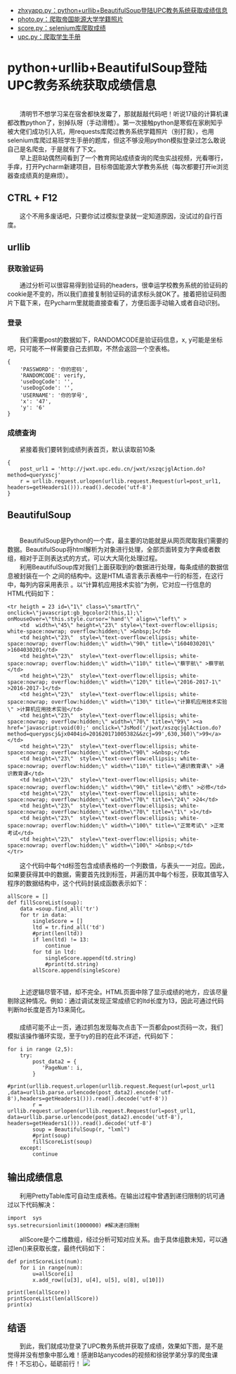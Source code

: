 * [zhxyapp.py：python+urllib+BeautifulSoup登陆UPC教务系统获取成绩信息](https://github.com/cyh42/UPC/blob/master/zhxyapp.py)
* [photo.py：爬取帝国能源大学学籍照片](https://github.com/cyh42/UPC/blob/master/photo.py)
* [score.py：selenium库爬取成绩](https://github.com/cyh42/UPC/blob/master/score.py)
* [upc.py：爬取学生手册](https://github.com/cyh42/UPC/blob/master/upc.py)

# python+urllib+BeautifulSoup登陆UPC教务系统获取成绩信息
<br>　　清明节不想学习呆在宿舍都快发霉了，那就敲敲代码吧！听说17级的计算机课都改教python了，别掉队呀（手动滑稽）。第一次接触python是寒假在家刷知乎被大佬们成功引入坑，用requests库爬过教务系统学籍照片（别打我），也用selenium库爬过易班学生手册的题库，但这不够没用python模拟登录过怎么敢说自己是名爬虫，于是就有了下文。
<br>　　早上逛B站偶然间看到了一个教育网站成绩查询的爬虫实战视频，光看哪行，手痒，打开Pycharm新建项目，目标帝国能源大学教务系统（每次都要打开ie浏览器查成绩真的是麻烦）。
## CTRL + F12
　　这个不用多废话吧，只要你试过模拟登录就一定知道原因，没试过的自行百度。
## urllib
### 获取验证码
　　通过分析可以很容易得到验证码的headers，很幸运学校教务系统的验证码的cookie是不变的，所以我们直接复制验证码的请求标头就OK了。接着把验证码图片下载下来，在Pycharm里就能直接查看了，方便后面手动输入或者自动识别。
### 登录
　　我们需要post的数据如下，RANDOMCODE是验证码信息，x, y可能是坐标吧，只可能不一样需要自己去抓取，不然会返回一个空表格。
```+python
{
    'PASSWORD': '你的密码',
    'RANDOMCODE': verify,
    'useDogCode': '',
    'useDogCode': '',
    'USERNAME': '你的学号',
    'x': '47',
    'y': '6'
}
```
### 成绩查询
　　紧接着我们要转到成绩列表首页，默认读取前10条
```+python
{
    post_url1 = 'http://jwxt.upc.edu.cn/jwxt/xszqcjglAction.do?method=queryxscj'
	r = urllib.request.urlopen(urllib.request.Request(url=post_url1, headers=getHeaders1())).read().decode('utf-8')
}
```
## BeautifulSoup
<br>　　BeautifulSoup是Python的一个库，最主要的功能就是从网页爬取我们需要的数据。BeautifulSoup将html解析为对象进行处理，全部页面转变为字典或者数组，相对于正则表达式的方式，可以大大简化处理过程。
<br>　　利用BeautifulSoup库对我们上面获取到的r数据进行处理，每条成绩的数据信息被封装在一个 <tr></tr>之间的结构中。这是HTML语言表示表格中一行的标签，在这行中，每列内容采用<td></td>表示 。以“计算机应用技术实验”为例，它对应一行信息的HTML代码如下：
```+HTML
<tr heigth = 23 id=\"1\" class=\"smartTr\" onclick=\"javascript:gb_bgcolor2(this,1);\" onMouseOver=\"this.style.cursor='hand'\" align=\"left\" >
	<td  width=\"45\" height=\"23\" style=\"text-overflow:ellipsis; white-space:nowrap; overflow:hidden;\" >&nbsp;1</td>
	<td height=\"23\"  style=\"text-overflow:ellipsis; white-space:nowrap; overflow:hidden;\" width=\"90\" title=\"1604030201\" >1604030201</td>
	<td height=\"23\"  style=\"text-overflow:ellipsis; white-space:nowrap; overflow:hidden;\" width=\"110\" title=\"蔡宇航\" >蔡宇航</td>
	<td height=\"23\"  style=\"text-overflow:ellipsis; white-space:nowrap; overflow:hidden;\" width=\"120\" title=\"2016-2017-1\" >2016-2017-1</td>
	<td height=\"23\"  style=\"text-overflow:ellipsis; white-space:nowrap; overflow:hidden;\" width=\"130\" title=\"计算机应用技术实验\" >计算机应用技术实验</td>
	<td height=\"23\"  style=\"text-overflow:ellipsis; white-space:nowrap; overflow:hidden;\" width=\"70\" title=\"99\" ><a href='javascript:void(0);' onclick=\"JsMod('/jwxt/xszqcjglAction.do?method=querypscj&jx0404id=201620171005382&&zcj=99',630,360)\">99</a></td>
	<td height=\"23\"  style=\"text-overflow:ellipsis; white-space:nowrap; overflow:hidden;\" width=\"90\" >&nbsp;</td>
	<td height=\"23\"  style=\"text-overflow:ellipsis; white-space:nowrap; overflow:hidden;\" width=\"110\" title=\"通识教育课\" >通识教育课</td>
	<td height=\"23\"  style=\"text-overflow:ellipsis; white-space:nowrap; overflow:hidden;\" width=\"90\" title=\"必修\" >必修</td>
	<td height=\"23\"  style=\"text-overflow:ellipsis; white-space:nowrap; overflow:hidden;\" width=\"70\" title=\"24\" >24</td>
	<td height=\"23\"  style=\"text-overflow:ellipsis; white-space:nowrap; overflow:hidden;\" width=\"70\" title=\"1\" >1</td>
	<td height=\"23\"  style=\"text-overflow:ellipsis; white-space:nowrap; overflow:hidden;\" width=\"100\" title=\"正常考试\" >正常考试</td>
	<td height=\"23\"  style=\"text-overflow:ellipsis; white-space:nowrap; overflow:hidden;\" width=\"100\" >&nbsp;</td>
</tr>
```
　　这个代码中每个td标签包含成绩表格的一个列数值，与表头一一对应。因此，如果要获得其中的数据，需要首先找到<tr></tr>标签，并遍历其中每个<td></td>标签，获取其值写入程序的数据结构中，这个代码封装成函数表示如下：
```+python
allScore = []
def fillScoreList(soup):
    data =soup.find_all('tr')
    for tr in data:
        singleScore = []
        ltd = tr.find_all('td')
        #print(len(ltd))
        if len(ltd) != 13:
            continue
        for td in ltd:
            singleScore.append(td.string)
            #print(td.string)
        allScore.append(singleScore)
```
<br>　　上述逻辑尽管不错，却不完全。HTML页面中除了显示成绩的地方，应该尽量剔除这种情况。例如：通过调试发现正常成绩它的ltd长度为13，因此可通过代码判断ltd长度是否为13来简化。
<br>　　
<br>　　成绩可能不止一页，通过抓包发现每次点击下一页都会post页码一次，我们模拟该操作循环实现，至于try的目的在此不详述，代码如下：
```+python
for i in range (2,5):
    try:
        post_data2 = {
           'PageNum': i,
        }
        #print(urllib.request.urlopen(urllib.request.Request(url=post_url1 ,data=urllib.parse.urlencode(post_data2).encode('utf-8'),headers=getHeaders1())).read().decode('utf-8'))
        r = urllib.request.urlopen(urllib.request.Request(url=post_url1, data=urllib.parse.urlencode(post_data2).encode('utf-8'), headers=getHeaders1())).read().decode('utf-8')
        soup = BeautifulSoup(r, "lxml")
        #print(soup)
        fillScoreList(soup)
    except:
        continue
```
## 输出成绩信息
　　利用PrettyTable库可自动生成表格。在输出过程中曾遇到递归限制的坑可通过以下代码解决：
```+python
import  sys
sys.setrecursionlimit(1000000) #解决递归限制
```
　　allScore是个二维数组，经过分析可知对应关系。由于具体组数未知，可以通过len()来获取长度，最终代码如下：
```+python
def printScoreList(num):
    for i in range(num):
        u=allScore[i]
        x.add_row([u[3], u[4], u[5], u[8], u[10]])

print(len(allScore))
printScoreList(len(allScore))
print(x)
```
## 结语
　　到此，我们就成功登录了UPC教务系统并获取了成绩，效果如下图，是不是觉得并没有想象中那么难！感谢B站anycodes的视频和徐锐学弟分享的爬虫课件！不忘初心，砥砺前行！
![](https://github.com/cyh42/UPC/blob/master/cj.jpg)
